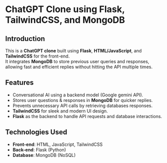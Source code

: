 # ChatGPT Clone using Flask, TailwindCSS, and MongoDB

## Introduction
This is a **ChatGPT clone** built using **Flask**, **HTML/JavaScript**, and **TailwindCSS** for the front-end.  
It integrates **MongoDB** to store previous user queries and responses, allowing fast and efficient replies without hitting the API multiple times.

## Features
- Conversational AI using a backend model (Google gemini API).
- Stores user questions & responses in **MongoDB** for quicker replies.
- Prevents unnecessary API calls by retrieving databases responses.
- **TailwindCSS** for sleek and modern UI design.
- **Flask** as the backend to handle API requests and database interactions.

## Technologies Used
- **Front-end**: HTML, JavaScript, TailwindCSS
- **Back-end**: Flask (Python)
- **Database**: MongoDB (NoSQL)

